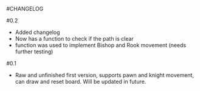 #CHANGELOG

#0.2
- Added changelog
- Now has a function to check if the path is clear
- function was used to implement Bishop and Rook movement (needs further testing)

#0.1
- Raw and unfinished first version, supports pawn and knight movement, can draw and reset board. Will be updated in future.